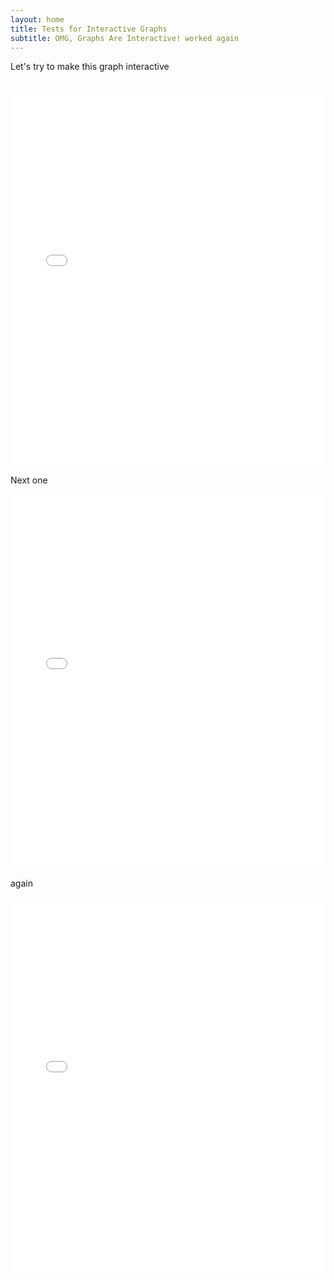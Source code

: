 ```yaml
---
layout: home
title: Tests for Interactive Graphs
subtitle: OMG, Graphs Are Interactive! worked again
---
```


<div class="main-content">
    <p>Let's try to make this graph interactive</p>
    <br>
    <iframe 
    src="{{ '/assets/data/degree_distribution_dark.html' | relative_url }}"
    style="width: 100%; height: 600px; border: none;">
    </iframe>
    <br>
    <p> Next one </p>
    <iframe 
    src="{{ '/assets/data/common_neighbors_distribution_dark.html' | relative_url }}"
    style="width: 100%; height: 600px; border: none;">
    </iframe> 
    <p> again </p>
    <iframe 
    src="{{ '/assets/data/node_similarity_distributions_dark_resized.html' | relative_url }}"
    style="width: 100%; height: 600px; border: none;">
    </iframe> 

